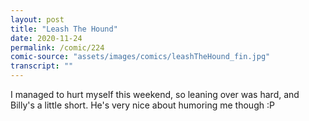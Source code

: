 ```yaml
---
layout: post
title: "Leash The Hound"
date: 2020-11-24
permalink: /comic/224
comic-source: "assets/images/comics/leashTheHound_fin.jpg"
transcript: ""
---
```


I managed to hurt myself this weekend, so leaning over was hard, and Billy's a little short. He's very nice about humoring me though :P
